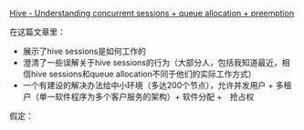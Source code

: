 [Hive - Understanding concurrent sessions + queue allocation + preemption](https://community.hortonworks.com/articles/56636/hive-understanding-concurrent-sessions-queue-alloc.html)


在这篇文章里：
- 展示了hive sessions是如何工作的
- 澄清了一些误解关于hive sessions的行为（大部分人，包括我知道最近，相信hive sessions和queue allocation不同于他们的实际工作方式）
- 一个有建设的解决办法给中小环境（多达200个节点），允许并发用户 + 多租户（单一软件程序为多个客户服务的架构）+ 软件分配 +　抢占权

假定：

